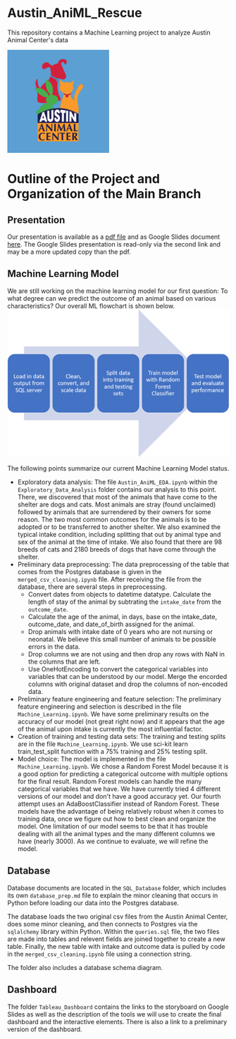 # Austin_AniML_Rescue
This repository contains a Machine Learning project to analyze Austin Animal Center's data

![AAC_graphic](https://github.com/ilaha/Austin_AniML_Rescue/blob/main/Images/AAC_graphic.PNG)


# Outline of the Project and Organization of the Main Branch

## Presentation
Our presentation is available as a [pdf file](https://github.com/ilaha/Austin_AniML_Rescue/blob/main/Austin%20Animal%20rescue.pdf) and as Google Slides document [here](https://docs.google.com/presentation/d/120N6hRfooHchPLMDeCw5GEKs5dT-I0a_T48jhp-UGSE/edit?usp=sharing). The Google Slides presentation is read-only via the second link and may be a more updated copy than the pdf.


## Machine Learning Model
We are still working on the machine learning model for our first question: To what degree can we predict the outcome of an animal based on various characteristics? Our overall ML flowchart is shown below.
![Machine_Learning_Flowchart](https://github.com/ilaha/Austin_AniML_Rescue/blob/main/Images/Machine_Learning_Flowchart.png)

The following points summarize our current Machine Learning Model status.
- Exploratory data analysis: The file `Austin_AniML_EDA.ipynb` within the `Exploratory_Data_Analysis` folder contains our analysis to this point. There, we discovered that most of the animals that have come to the shelter are dogs and cats. Most animals are stray (found unclaimed) followed by animals that are surrendered by their owners for some reason. The two most common outcomes for the animals is to be adopted or to be transferred to another shelter. We also examined the typical intake condition, including splitting that out by animal type and sex of the animal at the time of intake. We also found that there are 98 breeds of cats and 2180 breeds of dogs that have come through the shelter.
- Preliminary data preprocessing: The data preprocessing of the table that comes from the Postgres database is given in the `merged_csv_cleaning.ipynb` file. After receiving the file from the database, there are several steps in preprocessing.
  - Convert dates from objects to datetime datatype. Calculate the length of stay of the animal by subtrating the `intake_date` from the `outcome_date`. 
  - Calculate the age of the animal, in days, base on the intake_date, outcome_date, and date_of_birth assigned for the animal. 
  - Drop animals with intake date of 0 years who are not nursing or neonatal. We believe this small number of animals to be possible errors in the data.
  - Drop columns we are not using and then drop any rows with NaN in the columns that are left.
  - Use OneHotEncoding to convert the categorical variables into variables that can be understood by our model. Merge the encorded columns with original dataset and drop the columns of non-encoded data.
- Preliminary feature engineering and feature selection: The preliminary feature engineering and selection is described in the file `Machine_Learning.ipynb`. We have some preliminary results on the accuracy of our model (not great right now) and it appears that the age of the animal upon intake is currently the most influential factor.
- Creation of training and testing data sets: The training and testing splits are in the file `Machine_Learning.ipynb`. We use sci-kit learn train_test_split function with a 75% training and 25% testing split.
- Model choice: The model is implemented in the file `Machine_Learning.ipynb`. We chose a Random Forest Model because it is a good option for predicting a categorical outcome with multiple options for the final result. Random Forest models can handle the many categorical variables that we have. We have currently tried 4 different versions of our model and don't have a good accuracy yet. Our fourth attempt uses an AdaBoostClassifier instead of Random Forest. These models have the advantage of being relatively robust when it comes to training data, once we figure out how to best clean and organize the model. One limitation of our model seems to be that it has trouble dealing with all the animal types and the many different columns we have (nearly 3000). As we continue to evaluate, we will refine the model. 


## Database
Database documents are located in the `SQL_Database` folder, which includes its own `database_prep.md` file to explain the minor cleaning that occurs in Python before loading our data into the Postgres database. 

The database loads the two original csv files from the Austin Animal Center, does some minor cleaning, and then connects to Postgres via the `sqlalchemy` library within Python. Within the `queries.sql` file, the two files are made into tables and relevent fields are joined together to create a new table. Finally, the new table with intake and outcome data is pulled by code in the `merged_csv_cleaning.ipynb` file using a connection string.

The folder also includes a database schema diagram.



## Dashboard
The folder `Tableau_Dashboard` contains the links to the storyboard on Google Slides as well as the description of the tools we will use to create the final dashboard and the interactive elements. There is also a link to a preliminary version of the dashboard.



